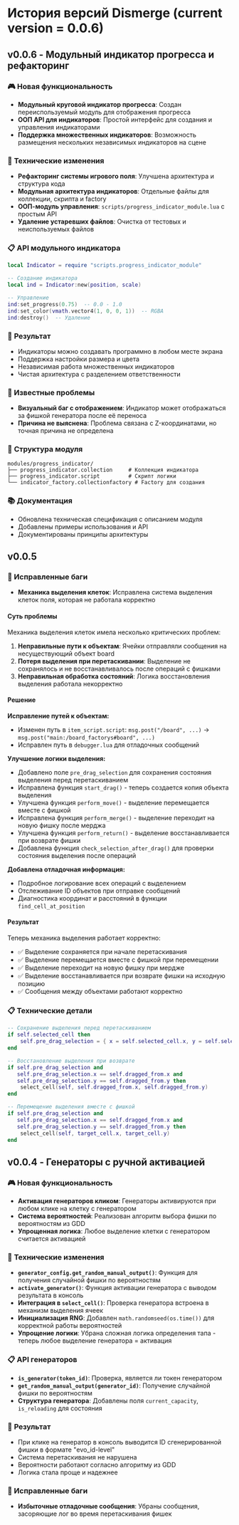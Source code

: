 # История версий Dismerge (current version = 0.0.6)

## v0.0.6 - Модульный индикатор прогресса и рефакторинг

### 🎮 **Новая функциональность**
- **Модульный круговой индикатор прогресса**: Создан переиспользуемый модуль для отображения прогресса
- **ООП API для индикаторов**: Простой интерфейс для создания и управления индикаторами
- **Поддержка множественных индикаторов**: Возможность размещения нескольких независимых индикаторов на сцене

### 🔧 **Технические изменения**
- **Рефакторинг системы игрового поля**: Улучшена архитектура и структура кода
- **Модульная архитектура индикаторов**: Отдельные файлы для коллекции, скрипта и factory
- **ООП-модуль управления**: `scripts/progress_indicator_module.lua` с простым API
- **Удаление устаревших файлов**: Очистка от тестовых и неиспользуемых файлов

### 📋 **API модульного индикатора**
```lua
local Indicator = require "scripts.progress_indicator_module"

-- Создание индикатора
local ind = Indicator:new(position, scale)

-- Управление
ind:set_progress(0.75)  -- 0.0 - 1.0
ind:set_color(vmath.vector4(1, 0, 0, 1))  -- RGBA
ind:destroy()  -- Удаление
```

### 🎯 **Результат**
- Индикаторы можно создавать программно в любом месте экрана
- Поддержка настройки размера и цвета
- Независимая работа множественных индикаторов
- Чистая архитектура с разделением ответственности

### 🐛 Известные проблемы
- **Визуальный баг с отображением**: Индикатор может отображаться за фишкой генератора после её переноса
- **Причина не выяснена**: Проблема связана с Z-координатами, но точная причина не определена

### 📁 **Структура модуля**
```
modules/progress_indicator/
├── progress_indicator.collection     # Коллекция индикатора
├── progress_indicator.script         # Скрипт логики
└── indicator_factory.collectionfactory # Factory для создания
```

### 📚 **Документация**
- Обновлена техническая спецификация с описанием модуля
- Добавлены примеры использования и API
- Документированы принципы архитектуры

## v0.0.5
### 🐛 Исправленные баги
- **Механика выделения клеток**: Исправлена система выделения клеток поля, которая не работала корректно

#### Суть проблемы
Механика выделения клеток имела несколько критических проблем:
1. **Неправильные пути к объектам**: Ячейки отправляли сообщения на несуществующий объект board
2. **Потеря выделения при перетаскивании**: Выделение не сохранялось и не восстанавливалось после операций с фишками
3. **Неправильная обработка состояний**: Логика восстановления выделения работала некорректно

#### Решение
**Исправление путей к объектам:**
- Изменен путь в `item_script.script`: `msg.post("/board", ...)` → `msg.post("main:/board_factorys#board", ...)`
- Исправлен путь в `debugger.lua` для отладочных сообщений

**Улучшение логики выделения:**
- Добавлено поле `pre_drag_selection` для сохранения состояния выделения перед перетаскиванием
- Исправлена функция `start_drag()` - теперь создается копия объекта выделения
- Улучшена функция `perform_move()` - выделение перемещается вместе с фишкой
- Исправлена функция `perform_merge()` - выделение переходит на новую фишку после мерджа
- Улучшена функция `perform_return()` - выделение восстанавливается при возврате фишки
- Добавлена функция `check_selection_after_drag()` для проверки состояния выделения после операций

**Добавлена отладочная информация:**
- Подробное логирование всех операций с выделением
- Отслеживание ID объектов при отправке сообщений
- Диагностика координат и расстояний в функции `find_cell_at_position`

#### Результат
Теперь механика выделения работает корректно:
- ✅ Выделение сохраняется при начале перетаскивания
- ✅ Выделение перемещается вместе с фишкой при перемещении
- ✅ Выделение переходит на новую фишку при мердже
- ✅ Выделение восстанавливается при возврате фишки на исходную позицию
- ✅ Сообщения между объектами работают корректно

### 📋 Технические детали
```lua
-- Сохранение выделения перед перетаскиванием
if self.selected_cell then
    self.pre_drag_selection = { x = self.selected_cell.x, y = self.selected_cell.y }
end

-- Восстановление выделения при возврате
if self.pre_drag_selection and 
   self.pre_drag_selection.x == self.dragged_from.x and 
   self.pre_drag_selection.y == self.dragged_from.y then
    select_cell(self, self.dragged_from.x, self.dragged_from.y)
end

-- Перемещение выделения вместе с фишкой
if self.pre_drag_selection and 
   self.pre_drag_selection.x == self.dragged_from.x and 
   self.pre_drag_selection.y == self.dragged_from.y then
    select_cell(self, target_cell.x, target_cell.y)
end
```

## v0.0.4 - Генераторы с ручной активацией

### 🎮 **Новая функциональность**
- **Активация генераторов кликом**: Генераторы активируются при любом клике на клетку с генератором
- **Система вероятностей**: Реализован алгоритм выбора фишки по вероятностям из GDD
- **Упрощенная логика**: Любое выделение клетки с генератором считается активацией

### 🔧 **Технические изменения**
- **`generator_config.get_random_manual_output()`**: Функция для получения случайной фишки по вероятностям
- **`activate_generator()`**: Функция активации генератора с выводом результата в консоль
- **Интеграция в `select_cell()`**: Проверка генератора встроена в механизм выделения ячеек
- **Инициализация RNG**: Добавлен `math.randomseed(os.time())` для корректной работы вероятностей
- **Упрощение логики**: Убрана сложная логика определения тапа - теперь любое выделение генератора = активация

### 📋 **API генераторов**
- **`is_generator(token_id)`**: Проверка, является ли токен генератором
- **`get_random_manual_output(generator_id)`**: Получение случайной фишки по вероятностям
- **Структура генератора**: Добавлены поля `current_capacity`, `is_reloading` для состояния

### 🎯 **Результат**
- При клике на генератор в консоль выводится ID сгенерированной фишки в формате "evo_id-level"
- Система перетаскивания не нарушена
- Вероятности работают согласно алгоритму из GDD
- Логика стала проще и надежнее

### 🐛 Исправленные баги
- **Избыточные отладочные сообщения**: Убраны сообщения, засоряющие лог во время перетаскивания фишек
 